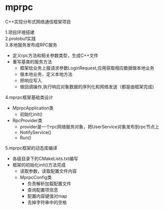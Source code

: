 # mprpc
C++实现分布式网络通信框架项目

1.项目环境搭建  
2.protobuf实践  
3.本地服务发布成RPC服务  
+ 定义rpc方法和相关参数类型，生成C++文件
+ 重写基类的服务方法
  + 框架给业务上报请求参数LoginRequest,应用获取相应数据做本地业务
  + 做本地业务，定义本地方法
  + 把响应写入
  + 做回调操作,执行响应对象数据的序列化和网络发送（都是由框架完成)

4.mprpc框架基础类设计
+ MprpcApplication类
  + 初始化init()
+ RpcProvider类
  + provider是一个rpc网络服务对象，把UserService对象发布到rpc节点上
  + NotifyService()
  + Run()

5.mprpc框架的动态库编译
+ 各级目录下的CMakeLists.txt编写
+ 框架的初始化init()方法完成
  + 读取参数，读取配置文件内容
  + MprpcConfig类
    +  负责解析加载配置文件
    +  查询配置项信息
    +  配置内容键值对map
    +  去掉字符串中的空格
